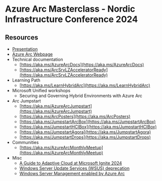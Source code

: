 # Azure Arc Masterclass - Nordic Infrastructure Conference 2024

## Resources

- [Presentation](https://1drv.ms/b/s!ArK2eDJgoamhh6I8XmA5Srd1d5F-eA?e=eGec88)
- [Azure Arc Webpage](https://aka.ms/arc)
- Technical documentation
  - [https://aka.ms/AzureArcDocs](https://aka.ms/AzureArcDocs)
  - [https://aka.ms/ArcSrvLZAcceleratorReady](https://aka.ms/ArcSrvLZAcceleratorReady)
- Learning Path
  - [https://aka.ms/LearnHybridArc](https://aka.ms/LearnHybridArc)
- Microsoft Unified workshops
  - Securing and Governing Hybrid Environments with Azure Arc
- Arc Jumpstart
  - [https://aka.ms/AzureArcJumpstart](https://aka.ms/AzureArcJumpstart)
  - [https://aka.ms/ArcPosters​](https://aka.ms/ArcPosters)
  - [https://aka.ms/JumpstartArcBox​](https://aka.ms/JumpstartArcBox)
  - [https://aka.ms/JumpstartHCIBox​](https://aka.ms/JumpstartHCIBox)
  - [https://aka.ms/JumpstartAgora​](https://aka.ms/JumpstartAgora)
  - [https://aka.ms/JumpstartDrops​](https://aka.ms/JumpstartDrops)
- Communities
  - [https://aka.ms/AzureArcMonthlyMeetup](https://aka.ms/AzureArcMonthlyMeetup)
- Misc
  - [A Guide to Adaptive Cloud at Microsoft Ignite 2024](https://techcommunity.microsoft.com/blog/azurearcblog/a-guide-to-adaptive-cloud-at-microsoft-ignite-2024/4285028)
  - [Windows Server Update Services (WSUS) deprecation](https://techcommunity.microsoft.com/blog/windows-itpro-blog/windows-server-update-services-wsus-deprecation/4250436)
  - [Windows Server Management enabled by Azure Arc](https://learn.microsoft.com/azure/azure-arc/servers/windows-server-management-overview?tabs=portal)